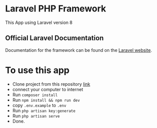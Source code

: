 # Laravel PHP Framework
This App using Laravel version 8

## Official Laravel Documentation

Documentation for the framework can be found on the [Laravel website](http://laravel.com/docs).

# To use this app

- Clone project from this repository [link](https://github.com/mbahgembrong/Bimasakti-Test.git)
- connect your computer to internet
- Run `composer install`
- Run `npm install && npm run dev`
- copy `.env.example` to `.env`
- Run `php artisan key:generate`
- Run `php artisan serve`
- Done.
  